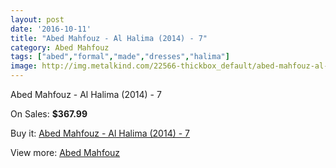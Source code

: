 ```yaml
---
layout: post
date: '2016-10-11'
title: "Abed Mahfouz - Al Halima (2014) - 7"
category: Abed Mahfouz
tags: ["abed","formal","made","dresses","halima"]
image: http://img.metalkind.com/22566-thickbox_default/abed-mahfouz-al-halima-2014-7.jpg
---
```

Abed Mahfouz - Al Halima (2014) - 7

On Sales: **$367.99**
<a href="https://www.metalkind.com/en/abed-mahfouz/9658-abed-mahfouz-al-halima-2014-7.html"><amp-img layout="responsive" width="600" height="600" src="//img.metalkind.com/22566-thickbox_default/abed-mahfouz-al-halima-2014-7.jpg" alt="Abed Mahfouz - Al Halima (2014) - 7 0" /></a>
<a href="https://www.metalkind.com/en/abed-mahfouz/9658-abed-mahfouz-al-halima-2014-7.html"><amp-img layout="responsive" width="600" height="600" src="//img.metalkind.com/22568-thickbox_default/abed-mahfouz-al-halima-2014-7.jpg" alt="Abed Mahfouz - Al Halima (2014) - 7 1" /></a>
<a href="https://www.metalkind.com/en/abed-mahfouz/9658-abed-mahfouz-al-halima-2014-7.html"><amp-img layout="responsive" width="600" height="600" src="//img.metalkind.com/22570-thickbox_default/abed-mahfouz-al-halima-2014-7.jpg" alt="Abed Mahfouz - Al Halima (2014) - 7 2" /></a>
<a href="https://www.metalkind.com/en/abed-mahfouz/9658-abed-mahfouz-al-halima-2014-7.html"><amp-img layout="responsive" width="600" height="600" src="//img.metalkind.com/22572-thickbox_default/abed-mahfouz-al-halima-2014-7.jpg" alt="Abed Mahfouz - Al Halima (2014) - 7 3" /></a>

Buy it: [Abed Mahfouz - Al Halima (2014) - 7](https://www.metalkind.com/en/abed-mahfouz/9658-abed-mahfouz-al-halima-2014-7.html "Abed Mahfouz - Al Halima (2014) - 7")

View more: [Abed Mahfouz](https://www.metalkind.com/en/114-abed-mahfouz "Abed Mahfouz")